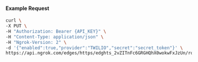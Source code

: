 <!-- Code generated for API Clients. DO NOT EDIT. -->
#### Example Request
```bash
curl \
-X PUT \
-H "Authorization: Bearer {API_KEY}" \
-H "Content-Type: application/json" \
-H "Ngrok-Version: 2" \
-d '{"enabled":true,"provider":"TWILIO","secret":"secret_token"}' \
https://api.ngrok.com/edges/https/edghts_2vZITnFc6GRGHQhX0wokwFxJzUn/routes/edghtsrt_2vZITlN4gWans0AyX9TxFjAEB0g/webhook_verification

